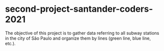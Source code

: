 # second-project-santander-coders-2021
The objective of this project is to gather data referring to all subway stations in the city of São Paulo and organize them by lines (green line, blue line, etc.).
